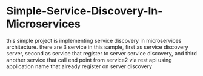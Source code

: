 # Simple-Service-Discovery-In-Microservices

this simple project is implementing service discovery in microservices architecture.
there are 3 service in this sample, first as service discovery server, 
second as service that register to server service discovery, 
and third another service that call end point from service2 via rest api using application name that already register on server discovery 
